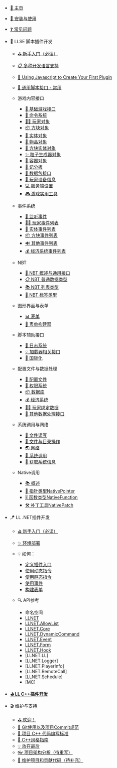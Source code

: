 - [🎨 主页](/README.md)

- [🔨 安装与使用](/Usage.md)

- [❓ 常见问题](/FAQ.md)

- 🎯 LLSE 脚本插件开发
    - [⛳ 新手入门（必读）](LLSEPluginDevelopment/README.md)
    - [📋 多种开发语言支持](LLSEPluginDevelopment/LanguageSupport.md)
    - [📜 Using Javascript to Create Your First Plugin](/LLSEPluginDevelopment/LLSEJSPlugin.md)
    - [💼 通用脚本接口 - 常用](LLSEPluginDevelopment/ScriptAPI/ScriptHelp.md)

    - 游戏内容接口
        - [🎨 基础游戏接口](LLSEPluginDevelopment/GameAPI/Basic.md)
        - [🎯 命令系统](LLSEPluginDevelopment/GameAPI/Command.md)
        - [🏃‍♂️ 玩家对象](LLSEPluginDevelopment/GameAPI/Player.md)
        - [📦 方块对象](LLSEPluginDevelopment/GameAPI/Block.md)
        - [🎈 实体对象](LLSEPluginDevelopment/GameAPI/Entity.md)
        - [🧰 物品对象](LLSEPluginDevelopment/GameAPI/Item.md)
        - [📮 方块实体对象](LLSEPluginDevelopment/GameAPI/BlockEntity.md)
        - [✨ 粒子生成器对象](LLSEPluginDevelopment/GameAPI/Particle.md)
        - [👜 容器对象](LLSEPluginDevelopment/GameAPI/Container.md)
        - [📝 记分板](LLSEPluginDevelopment/GameAPI/ScoreBoard.md)
        - [📩 数据包接口](LLSEPluginDevelopment/GameAPI/Packet.md)
        - [📱 玩家设备信息](LLSEPluginDevelopment/GameAPI/Device.md)
        - [💻 服务端设置](LLSEPluginDevelopment/GameAPI/Server.md)
        - [🎮 游戏实用工具](LLSEPluginDevelopment/GameAPI/GameUtils.md)

    - 事件系统
        - [🔔 监听事件](LLSEPluginDevelopment/EventAPI/Listen.md)
        - [🏃‍♂️ 玩家事件列表](LLSEPluginDevelopment/EventAPI/PlayerEvents.md)
        - [🎈 实体事件列表](LLSEPluginDevelopment/EventAPI/EntityEvents.md)
        - [📦 方块事件列表](LLSEPluginDevelopment/EventAPI/BlockEvents.md)
        - [🔊 其他事件列表](LLSEPluginDevelopment/EventAPI/OtherEvents.md)
        - [💰 经济系统事件列表](LLSEPluginDevelopment/EventAPI/EconomicEvents.md)

    - NBT
        - [🥽 NBT 概述与通用接口](LLSEPluginDevelopment/NbtAPI/NBT.md)
        - [📋 NBT 普通数据类型](LLSEPluginDevelopment/NbtAPI/NBTValue.md)
        - [📚 NBT 列表类型](LLSEPluginDevelopment/NbtAPI/NBTList.md)
        - [📒 NBT 标签类型](LLSEPluginDevelopment/NbtAPI/NBTCompound.md)

    - 图形界面与表单
        - [📊 表单](LLSEPluginDevelopment/GuiAPI/Form.md)
        - [📰 表单构建器](LLSEPluginDevelopment/GuiAPI/FormBuilder.md)

    - 脚本辅助接口
        - [📅 日志系统](LLSEPluginDevelopment/ScriptAPI/Logger.md)
        - [💡 加载器相关接口](LLSEPluginDevelopment/ScriptAPI/Ll.md)
        - [🛫 国际化](LLSEPluginDevelopment/ScriptAPI/i18n.md)

    - 配置文件与数据处理
        - [🔨 配置文件](LLSEPluginDevelopment/DataAPI/ConfigFile.md)
        - [🔐 权限系统](/LLSEPluginDevelopment/DataAPI/PermAPI.md)
        - [📦 数据库](LLSEPluginDevelopment/DataAPI/DataBase.md)
        - [💰 经济系统](LLSEPluginDevelopment/DataAPI/Economy.md)
        - [🏃‍♂️ 玩家绑定数据](LLSEPluginDevelopment/DataAPI/PlayerData.md)
        - [🧰 其他数据处理接口](LLSEPluginDevelopment/DataAPI/OtherData.md)

    - 系统调用与网络
        - [📝 文件读写](LLSEPluginDevelopment/SystemAPI/File.md)
        - [📂 文件与目录操作](LLSEPluginDevelopment/SystemAPI/FileSystem.md)
        - [🌏 网络](LLSEPluginDevelopment/SystemAPI/Network.md)
        - [📡 系统调用](LLSEPluginDevelopment/SystemAPI/SystemCall.md)
        - [📜 获取系统信息](LLSEPluginDevelopment/SystemAPI/SystemInfo.md)
        
    - Native调用
        - [📚 概述](LLSEPluginDevelopment/NativeAPI/Summary.md)
        - [📲 指针类型NativePointer](LLSEPluginDevelopment/NativeAPI/NativePointer.md)
        - [🎚️ 函数类型NativeFunction](LLSEPluginDevelopment/NativeAPI/NativeFunction.md)
        - [🛠️ 补丁工具NativePatch](LLSEPluginDevelopment/NativeAPI/NativePatch.md)

- 🪁 LL .NET插件开发
    - [⛳ 新手入门（必读）](/DotNETPluginDevelopment/README.md)

    - [✨ 环境部署](/DotNETPluginDevelopment/Deploy.md)

    - 💡 如何：
        - [定义插件入口](/DotNETPluginDevelopment/HowTo/PluginEntry.md)
        - [使用动态指令](/DotNETPluginDevelopment/HowTo/DynamicCommand.md)
        - [使用静态指令](/DotNETPluginDevelopment/HowTo/Static_DynamicCommand.md)
        - [使用事件](/DotNETPluginDevelopment/HowTo/UseEvent.md)
        - [构建表单](/DotNETPluginDevelopment/HowTo/BuildForm.md)

    - 🔍 API参考
        - 命名空间
        - [LLNET](/DotNETPluginDevelopment/APIs/Namespace/LLNET/LLNET.md)
        - [LLNET.AllowList](/DotNETPluginDevelopment/APIs/Namespace/LLNET.AllowList/LLNET.AllowList.md)
        - [LLNET.Core](/DotNETPluginDevelopment/APIs/Namespace/LLNET.Core/LLNET.Core.md)
        - [LLNET.DynamicCommand](/DotNETPluginDevelopment/APIs/Namespace/LLNET.DynamicCommand/LLNET.DynamicCommand.md)
        - [LLNET.Event](/DotNETPluginDevelopment/APIs/Namespace/LLNET.Event/LLNET.Event.md)
        - [LLNET.Form](/DotNETPluginDevelopment/APIs/Namespace/LLNET.Form/LLNET.Form.md)
        - [LLNET.Hook](/DotNETPluginDevelopment/APIs/Namespace/LLNET.Hook/LLNET.Hook.md)
        - [LLNET.LL]
        - [LLNET.Logger]
        - [LLNET.PlayerInfo]
        - [LLNET.RemoteCall]
        - [LLNET.Schedule]
        - [MC]

- [**⛳ LL C++插件开发**](https://cpp.docs.litebds.com/zh-Hans)

- 🎬 维护与支持
    - [⛳ 欢迎！](/Maintenance/README.md)
    - [🔮 Git使用以及项目Commit规范](/Maintenance/Commit.md)
    - [🎯 项目 C++ 代码编写标准](/Maintenance/Format.md)
    - [🚥 C++风格指南](/Maintenance/StyleGuide.md)
    - [💡 放在最后](/Maintenance/Conclusion.md)
    - [👓 项目架构分析（待重写）](/Maintenance/Analysis.md)
    - [🎯 维护项目和贡献代码（待补充）](/Maintenance/Coding.md)
